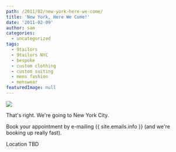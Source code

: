 ```yaml
---
path: /2011/02/new-york-here-we-come/
title: 'New York, Here We Come!'
date: '2011-02-09'
author: sam
categories:
  - uncategorized
tags:
  - 9tailors
  - 9tailors NYC
  - bespoke
  - custom clothing
  - custom suiting
  - mens fashion
  - menswear
featuredImage: null
---
```

[![](http://3.bp.blogspot.com/-RWUR6dIsh9A/TVMg3_T92DI/AAAAAAAAIqA/b3ReHCVeB6Y/s640/newyork_20110225.jpg)](http://3.bp.blogspot.com/-RWUR6dIsh9A/TVMg3_T92DI/AAAAAAAAIqA/b3ReHCVeB6Y/s1600/newyork_20110225.jpg)

That's right. We're going to New York City.

Book your appointment by e-mailing {{ site.emails.info }} (and we're booking up really fast).

 Location TBD